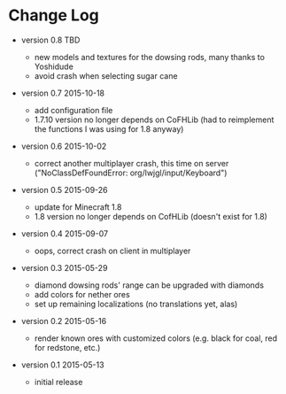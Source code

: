 Change Log
==========

- version 0.8  TBD
    - new models and textures for the dowsing rods, many thanks to Yoshidude
    - avoid crash when selecting sugar cane

- version 0.7  2015-10-18
    - add configuration file
    - 1.7.10 version no longer depends on CoFHLib (had to reimplement
      the functions I was using for 1.8 anyway)

- version 0.6  2015-10-02
    - correct another multiplayer crash, this time on server
      ("NoClassDefFoundError: org/lwjgl/input/Keyboard")

- version 0.5  2015-09-26
    - update for Minecraft 1.8
    - 1.8 version no longer depends on CofHLib (doesn't exist for 1.8)

- version 0.4  2015-09-07
    - oops, correct crash on client in multiplayer

- version 0.3  2015-05-29
    - diamond dowsing rods' range can be upgraded with diamonds
    - add colors for nether ores
    - set up remaining localizations (no translations yet, alas)

- version 0.2  2015-05-16
    - render known ores with customized colors (e.g. black for coal, red
      for redstone, etc.)

- version 0.1  2015-05-13
    - initial release
